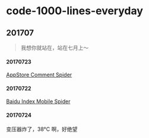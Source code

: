 # code-1000-lines-everyday


## 201707
> 我想你就站在，站在七月上～

#### 20170723
[AppStore Comment Spider](./201707/20170723)

#### 20170722
[Baidu Index Mobile Spider](./201707/20170722/baidu-index-mobile-spider)

#### 20170724
变压器炸了，38°C 啊，好绝望
